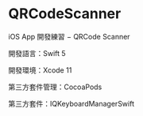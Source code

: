 # QRCodeScanner
iOS App 開發練習 − QRCode Scanner

開發語言：Swift 5

開發環境：Xcode 11

第三方套件管理：CocoaPods

第三方套件：IQKeyboardManagerSwift
